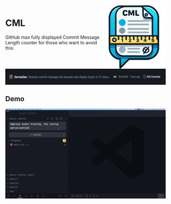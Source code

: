 <img align="right" width="200" src="images/logo.png"/>

# CML

GitHub max fully displayed Commit Message Length counter for those who want to avoid this:

<img height="50"  src="images/example.png"/>

## Demo

<img src="images/demo.gif"/>
